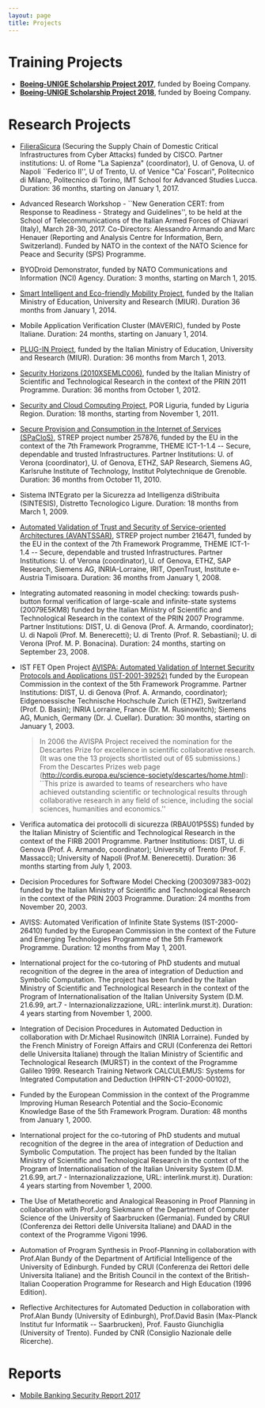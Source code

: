 ```yaml
--- 
layout: page
title: Projects
---
```


# Training Projects

- **[Boeing-UNIGE Scholarship Project 2017](/events/boeing-ctf/index)**, funded by Boeing Company. 
- **[Boeing-UNIGE Scholarship Project 2018](/events/boeing-ctf-2/index)**, funded by Boeing Company. 

# Research Projects

- [FilieraSicura](http://www.filierasicura.it) (Securing the Supply Chain of Domestic Critical Infrastructures from Cyber Attacks) funded by CISCO.  Partner institutions: U. of Rome "La Sapienza" (coordinator), U. of Genova, U. of Napoli ``Federico II'', U of Trento, U. of Venice "Ca' Foscari", Politecnico di Milano, Politecnico di Torino, IMT School for Advanced Studies Lucca. Duration: 36 months, starting on January 1, 2017.
- Advanced Research Workshop - ``New Generation CERT: from Response to Readiness - Strategy and Guidelines'', to be held at the School of Telecommunications of the Italian Armed Forces of Chiavari (Italy), March 28-30, 2017. Co-Directors: Alessandro Armando and Marc Henauer (Reporting and Analysis Centre for Information, Bern, Switzerland). Funded by NATO in the context of the NATO Science for Peace and Security (SPS) Programme. 
- BYODroid Demonstrator, funded by NATO Communications and Information (NCI) Agency.  Duration: 3 months, starting on March 1, 2015.
- [Smart Intelligent and Eco-friendly Mobility Project](http://www.s3lab.polito.it/progetti/progetti_in_corso/mie), funded by the Italian Ministry of Education, University and Research (MIUR). Duration 36 months from January 1, 2014.
- Mobile Application Verification Cluster (MAVERIC), funded by Poste Italiane.  Duration: 24 months, starting on January 1, 2014.
- [PLUG-IN Project](http://www.siitscpa.it/index.php/progetti/2011-09-24-14-26-55/plug-in), funded by the Italian Ministry of Education, University and Research (MIUR). Duration: 36 months from March 1, 2013.
- [Security Horizons (2010XSEMLC006)](http://people.unica.it/bart/2012/10/24/security-horizons/), funded by the Italian Ministry of Scientific and Technological Research in the context of the PRIN 2011 Programme.  Duration: 36 months from October 1, 2012.
- [Security and Cloud Computing Project](https://sites.google.com/a/manydesigns.com/cloud_security/), POR Liguria, funded by Liguria Region. Duration: 18 months, starting from November 1, 2011.
- [Secure Provision and Consumption in the Internet of Services (SPaCIoS)](http://www.spacios.eu), STREP project number 257876, funded by the EU in the context of the 7th Framework Programme, THEME ICT-1-1.4 -- Secure, dependable and trusted Infrastructures.  Partner Institutions: U. of Verona (coordinator), U. of Genova, ETHZ, SAP Research, Siemens AG, Karlsruhe Institute of Technology, Institut Polytechnique de Grenoble.  Duration: 36 months from October 11, 2010.  
- Sistema INTEgrato per la Sicurezza ad Intelligenza diStribuita (SINTESIS), Distretto Tecnologico Ligure.  Duration: 18 months from March 1, 2009.
- [Automated Validation of Trust and Security of Service-oriented Architectures (AVANTSSAR)](http://www.avantssar.eu), STREP project number 216471, funded by the EU in the context of the 7th Framework Programme, THEME ICT-1-1.4 -- Secure, dependable and trusted Infrastructures.  Partner Institutions: U. of Verona (coordinator), U. of Genova, ETHZ, SAP Research, Siemens AG, INRIA-Lorraine, IRIT, OpenTrust, Institute e-Austria Timisoara.  Duration: 36 months from January 1, 2008.  
- Integrating automated reasoning in model checking: towards push-button formal verification of large-scale and infinite-state systems (20079E5KM8) funded by the Italian Ministry of Scientific and Technological Research in the context of the PRIN 2007  Programme.  Partner Institutions: DIST, U. di Genova (Prof. A. Armando, coordinator); U. di Napoli (Prof. M. Benerecetti); U. di Trento (Prof. R. Sebastiani); U. di Verona (Prof. M. P. Bonacina). Duration: 24 months, starting on September 23, 2008.  
- IST FET Open Project [AVISPA: Automated Validation of Internet Security Protocols and Applications (IST-2001-39252)](http://www.avispa-project.org) funded by the European Commission in the context of the 5th Framework Programme. Partner Institutions: DIST, U. di Genova (Prof. A. Armando, coordinator); Eidgenoessische Technische Hochschule Zurich (ETHZ), Switzerland (Prof. D. Basin); INRIA Lorraine, France (Dr. M. Rusinowitch); Siemens AG, Munich, Germany (Dr. J. Cuellar).  Duration: 30 months, starting on January 1, 2003.  

  >  In 2006 the AVISPA Project received the nomination for the Descartes Prize for excellence in scientific collaborative research.  (It was one the 13 projects shortlisted out of 65 submissions.)  From the Descartes Prizes web page (http://cordis.europa.eu/science-society/descartes/home.html): ``This prize is awarded to teams of researchers who have achieved outstanding scientific or technological results through collaborative research in any field of science, including the social sciences, humanities and economics.''
  
- Verifica automatica dei protocolli di sicurezza (RBAU01P5SS) funded by the Italian Ministry of Scientific and Technological Research in the context of the FIRB 2001 Programme. Partner Institutions: DIST, U. di Genova (Prof. A. Armando, coordinator); University of Trento (Prof. F. Massacci); University of Napoli (Prof.M. Benerecetti).  Duration: 36 months starting from July 1, 2003.  
- Decision Procedures for Software Model Checking (2003097383-002) funded by the Italian Ministry of Scientific and Technological Research in the context of the PRIN 2003 Programme. Duration: 24 months from November 20, 2003.  
- AVISS: Automated Verification of Infinite State Systems (IST-2000-26410) funded by the European Commission in the context of the Future and Emerging Technologies Programme of the 5th Framework Programme.  Duration: 12 months from May 1, 2001.
- International project for the co-tutoring of PhD students and mutual recognition of the degree in the area of integration of Deduction and Symbolic Computation.  The project has been funded by the Italian Ministry of Scientific and Technological Research in the context of the Program of Internationalisation of the Italian University System (D.M. 21.6.99, art.7 - Internazionalizzazione, URL: interlink.murst.it).  Duration: 4 years starting from November 1, 2000.
- Integration of Decision Procedures in Automated Deduction in collaboration with Dr.Michael Rusinowitch (INRIA Lorraine). Funded by the French Ministry of Foreign Affairs and CRUI (Conferenza dei Rettori delle Universita Italiane) through the Italian Ministry of Scientific and Technological Research (MURST) in the context of the Programme Galileo 1999. Research Training Network CALCULEMUS: Systems for Integrated Computation and Deduction (HPRN-CT-2000-00102), 
- Funded by the European Commission in the context of the Programme Improving Human Research Potential and the Socio-Economic Knowledge Base of the 5th Framework Program.  Duration: 48 months from January 1, 2000.
- International project for the co-tutoring of PhD students and mutual recognition of the degree in the area of integration of Deduction and Symbolic Computation.  The project has been funded by the Italian Ministry of Scientific and Technological Research in the context of the Program of Internationalisation of the Italian University System (D.M. 21.6.99, art.7 - Internazionalizzazione, URL: interlink.murst.it).  Duration: 4 years starting from November 1, 2000. 
- The Use of Metatheoretic and Analogical Reasoning in Proof Planning in collaboration with Prof.Jorg Siekmann of the Department of Computer Science of the University of Saarbrucken (Germania).  Funded by CRUI (Conferenza dei Rettori delle Universita Italiane) and DAAD in the context of the Programme Vigoni 1996.
- Automation of Program Synthesis in Proof-Planning in collaboration with Prof.Alan Bundy of the Department of Artificial Intelligence of the University of Edinburgh.  Funded by CRUI (Conferenza dei Rettori delle Universita Italiane) and the British Council in the context of the British-Italian Cooperation Programme for Research and High Education (1996 Edition).
- Reflective Architectures for Automated Deduction in collaboration with Prof.Alan Bundy (University of Edinburgh), Prof.David Basin (Max-Planck Institut fur Informatik -- Saarbrucken), Prof. Fausto Giunchiglia (University of Trento).  Funded by CNR (Consiglio Nazionale delle Ricerche).

# Reports

- [Mobile Banking Security Report 2017](report-banking-app)
